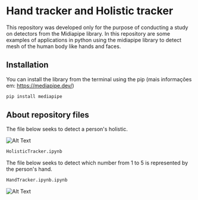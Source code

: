 # Hand tracker and Holistic tracker

This repository was developed only for the purpose of conducting a study on detectors from the Midiapipe library. In this repository are some examples of applications in python using the midiapipe library to detect mesh of the human body like hands and faces.

## Installation

You can install the library from the terminal using the pip (mais informações em: https://mediapipe.dev/)

```bash
pip install mediapipe
```

## About repository files

The file below seeks to detect a person's holistic.

![Alt Text](https://github.com/LuizAlencar17/hand-tracker/blob/main/GIFs/Example_HandTracker.gif?raw=true)

```bash
HolisticTracker.ipynb
```


The file below seeks to detect which number from 1 to 5 is represented by the person's hand.

```bash
HandTracker.ipynb.ipynb
```

![Alt Text](https://github.com/LuizAlencar17/hand-tracker/blob/main/GIFs/Example_HolisticTracker.gif?raw=true)
